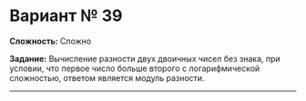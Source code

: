 # Вариант № 39
**Сложность:** Сложно

**Задание:**  Вычисление разности двух двоичных чисел без знака, при условии, что первое число больше второго с логарифмической сложностью, ответом является модуль разности.

---